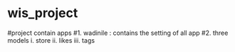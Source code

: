 # wis_project
#project contain apps
#1. wadinile : contains the setting of all app
#2. three models i. store ii. likes iii. tags
